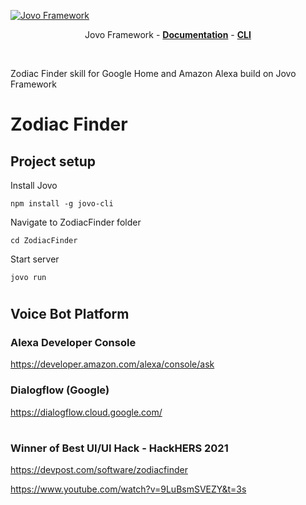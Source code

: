 [![Jovo Framework](https://www.jovo.tech/img/github-logo.png)](https://www.jovo.tech)

<p align="center">
Jovo Framework - 
<a href="https://www.jovo.tech/framework/docs/"><strong>Documentation</strong></a> -
<a href="https://github.com/jovotech/jovo-cli"><strong>CLI </strong></a>  </p>
<br/>

Zodiac Finder skill for Google Home and Amazon Alexa build on Jovo Framework

# Zodiac Finder

## Project setup

Install Jovo

```
npm install -g jovo-cli
```

Navigate to ZodiacFinder folder

```
cd ZodiacFinder
```

Start server

```
jovo run
```

#

## Voice Bot Platform

### Alexa Developer Console

https://developer.amazon.com/alexa/console/ask

### Dialogflow (Google)

https://dialogflow.cloud.google.com/

#

### Winner of Best UI/UI Hack - HackHERS 2021
https://devpost.com/software/zodiacfinder 

https://www.youtube.com/watch?v=9LuBsmSVEZY&t=3s
